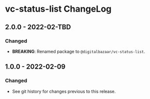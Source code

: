 # vc-status-list ChangeLog

## 2.0.0 - 2022-02-TBD

### Changed
- **BREAKING**: Renamed package to `@digitalbazaar/vc-status-list`.

## 1.0.0 - 2022-02-09

### Changed
- See git history for changes previous to this release.
